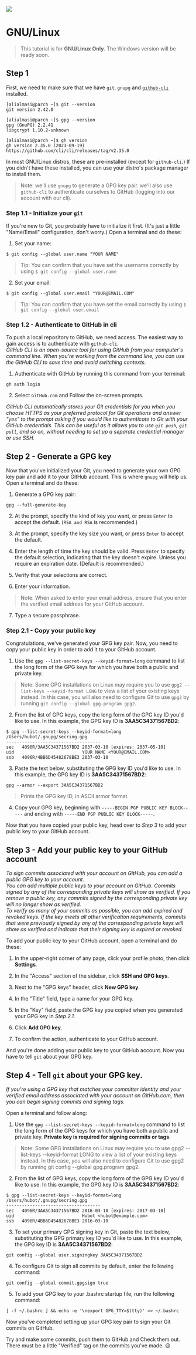 ![](./title.jpg)  

# GNU/Linux

>This tutorial is for **GNU/Linux Only**. The Windows version will be ready soon.

## Step 1
First, we need to make sure that we have `git`, `gnupg` and [`github-cli`](https://github.com/cli/cli/blob/trunk/docs/install_linux.md) installed.

```
[alialmasi@parch ~]$ git --version
git version 2.42.0

[alialmasi@parch ~]$ gpg --version
gpg (GnuPG) 2.2.41
libgcrypt 1.10.2-unknown

[alialmasi@parch ~]$ gh version
gh version 2.35.0 (2023-09-19)
https://github.com/cli/cli/releases/tag/v2.35.0
```

In most GNU/Linux distros, these are pre-installed (except for `github-cli`.) If you didn't have these installed, you can use your distro's package manager to install them.

> Note: we'll use `gnupg` to generate a GPG key pair. we'll also use `github-cli` to authenticate ourselves to GitHub (logging into our account with our cli).

### Step 1.1 - Initialize your `git`
If you're new to Git, you probably have to initialize it first. (It's just a little "Name/Email" configuration, don't worry.) Open a terminal and do these:

1. Set your name:

```
$ git config --global user.name "YOUR NAME"
```

> Tip: You can confirm that you have set the username correctly by using `$ git config --global user.name`

2. Set your email:

```
$ git config --global user.email "YOUR@EMAIL.COM"
```

> Tip: You can confirm that you have set the email correctly by using `$ git config --global user.email`

### Step 1.2 - Authenticate to GitHub in cli

To push a local repository to GitHub, we need access. The easiest way to gain access is to authenticate with `github-cli`.  
*GitHub CLI is an open-source tool for using GitHub from your computer's command line. When you're working from the command line, you can use the GitHub CLI to save time and avoid switching contexts.*

1. Authenticate with GitHub by running this command from your terminal:

```
gh auth login
```

2. Select `GitHub.com` and Follow the on-screen prompts.

*GitHub CLI automatically stores your Git credentials for you when you choose HTTPS as your preferred protocol for Git operations and answer "yes" to the prompt asking if you would like to authenticate to Git with your GitHub credentials. This can be useful as it allows you to use `git push`, `git pull`, and so on, without needing to set up a separate credential manager or use SSH.*

## Step 2 - Generate a GPG key
Now that you've initialized your Git, you need to generate your own GPG key pair and add it to your GitHub account. This is where `gnupg` will help us. Open a terminal and do these:

1. Generate a GPG key pair:

```
gpg --full-generate-key
```

2. At the prompt, specify the kind of key you want, or press `Enter` to accept the default. (`RSA and RSA` is recommended.)

3. At the prompt, specify the key size you want, or press `Enter` to accept the default.

4. Enter the length of time the key should be valid. Press `Enter` to specify the default selection, indicating that the key doesn't expire. Unless you require an expiration date. (Default is recommended.)

5. Verify that your selections are correct.

6. Enter your information.

> Note: When asked to enter your email address, ensure that you enter the verified email address for your GitHub account.

7. Type a secure passphrase.

### Step 2.1 - Copy your public key
Congratulations, we've generated your GPG key pair. Now, you need to copy your public key in order to add it to your GitHub account.

1. Use the `gpg --list-secret-keys --keyid-format=long` command to list the long form of the GPG keys for which you have both a public and private key.

> Note: Some GPG installations on Linux may require you to use `gpg2 --list-keys --keyid-format LONG` to view a list of your existing keys instead. In this case, you will also need to configure Git to use `gpg2` by running `git config --global gpg.program gpg2`.

2. From the list of GPG keys, copy the long form of the GPG key ID you'd like to use. In this example, the GPG key ID is **3AA5C34371567BD2**:

```
$ gpg --list-secret-keys --keyid-format=long
/Users/hubot/.gnupg/secring.gpg
------------------------------------
sec   4096R/3AA5C34371567BD2 2037-03-10 [expires: 2037-05-10]
uid                          YOUR NAME <YOUR@EMAIL.COM>
ssb   4096R/4BB6D45482678BE3 2037-03-10
```

3. Paste the text below, substituting the GPG key ID you'd like to use. In this example, the GPG key ID is **3AA5C34371567BD2**:

```
gpg --armor --export 3AA5C34371567BD2
```

> Prints the GPG key ID, in ASCII armor format.

4. Copy your GPG key, beginning with `-----BEGIN PGP PUBLIC KEY BLOCK-----` and ending with `-----END PGP PUBLIC KEY BLOCK-----`.

Now that you have copied your public key, head over to *Step 3* to add your public key to your GitHub account.

## Step 3 - Add your public key to your GitHub account

*To sign commits associated with your account on GitHub, you can add a public GPG key to your account.  
You can add multiple public keys to your account on GitHub. Commits signed by any of the corresponding private keys will show as verified. If you remove a public key, any commits signed by the corresponding private key will no longer show as verified.  
To verify as many of your commits as possible, you can add expired and revoked keys. If the key meets all other verification requirements, commits that were previously signed by any of the corresponding private keys will show as verified and indicate that their signing key is expired or revoked.*

To add your public key to your GitHub account, open a terminal and do these:

1. In the upper-right corner of any page, click your profile photo, then click **Settings**.

2. In the "Access" section of the sidebar, click **SSH and GPG keys**.

3. Next to the "GPG keys" header, click **New GPG key**.

4. In the "Title" field, type a name for your GPG key.

5. In the "Key" field, paste the GPG key you copied when you generated your GPG key in *Step 2.1*.

6. Click **Add GPG key**.

7. To confirm the action, authenticate to your GitHub account.

And you're done adding your public key to your GitHub account. Now you have to tell `git` about your GPG key.

## Step 4 - Tell `git` about your GPG key.

*If you're using a GPG key that matches your committer identity and your verified email address associated with your account on GitHub.com, then you can begin signing commits and signing tags.*

Open a terminal and follow along:

1. Use the `gpg --list-secret-keys --keyid-format=long` command to list the long form of the GPG keys for which you have both a public and private key. **Private key is required for signing commits or tags**.

> Note: Some GPG installations on Linux may require you to use gpg2 --list-keys --keyid-format LONG to view a list of your existing keys instead. In this case, you will also need to configure Git to use gpg2 by running git config --global gpg.program gpg2.

2. From the list of GPG keys, copy the long form of the GPG key ID you'd like to use. In this example, the GPG key ID is **3AA5C34371567BD2**:

```
$ gpg --list-secret-keys --keyid-format=long
/Users/hubot/.gnupg/secring.gpg
------------------------------------
sec   4096R/3AA5C34371567BD2 2016-03-10 [expires: 2017-03-10]
uid                          Hubot <hubot@example.com>
ssb   4096R/4BB6D45482678BE3 2016-03-10
```

3. To set your primary GPG signing key in Git, paste the text below, substituting the GPG primary key ID you'd like to use. In this example, the GPG key ID is **3AA5C34371567BD2**:

```
git config --global user.signingkey 3AA5C34371567BD2
```

4. To configure Git to sign all commits by default, enter the following command:

```
git config --global commit.gpgsign true
```

5. To add your GPG key to your .bashrc startup file, run the following command:

```
[ -f ~/.bashrc ] && echo -e '\nexport GPG_TTY=$(tty)' >> ~/.bashrc
```

Now you've completed setting up your GPG key pair to sign your Git commits on GitHub.

Try and make some commits, push them to GitHub and Check them out. There must be a little "Verified" tag on the commits you've made. 😃